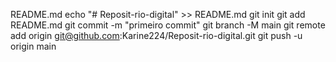 README.md
echo "# Reposit-rio-digital" >> README.md 
git init 
git add README.md 
git commit -m "primeiro commit" 
git branch -M main 
git remote add origin git@github.com:Karine224/Reposit-rio-digital.git
 git push -u origin main
